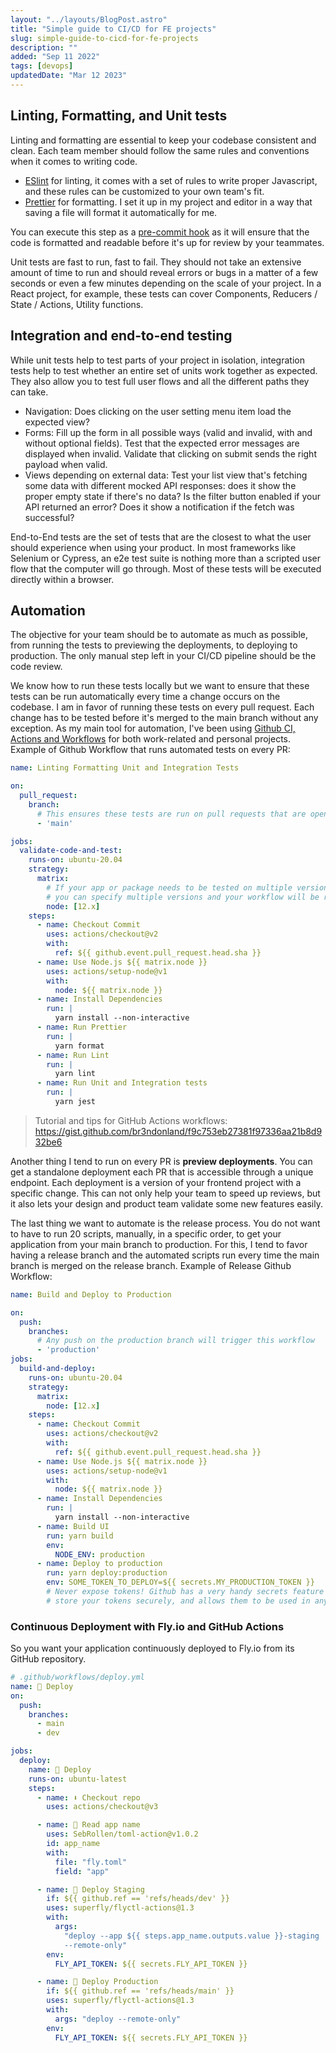 ```yaml
---
layout: "../layouts/BlogPost.astro"
title: "Simple guide to CI/CD for FE projects"
slug: simple-guide-to-cicd-for-fe-projects
description: ""
added: "Sep 11 2022"
tags: [devops]
updatedDate: "Mar 12 2023"
---
```


## Linting, Formatting, and Unit tests
Linting and formatting are essential to keep your codebase consistent and clean. Each team member should follow the same rules and conventions when it comes to writing code.

- [ESlint](https://eslint.org) for linting, it comes with a set of rules to write proper Javascript, and these rules can be customized to your own team's fit.
- [Prettier](https://prettier.io) for formatting. I set it up in my project and editor in a way that saving a file will format it automatically for me.

You can execute this step as a [pre-commit hook](https://githooks.com) as it will ensure that the code is formatted and readable before it's up for review by your teammates.

Unit tests are fast to run, fast to fail. They should not take an extensive amount of time to run and should reveal errors or bugs in a matter of a few seconds or even a few minutes depending on the scale of your project. In a React project, for example, these tests can cover Components, Reducers / State / Actions, Utility functions.

## Integration and end-to-end testing
While unit tests help to test parts of your project in isolation, integration tests help to test whether an entire set of units work together as expected. They also allow you to test full user flows and all the different paths they can take.

- Navigation: Does clicking on the user setting menu item load the expected view?
- Forms: Fill up the form in all possible ways (valid and invalid, with and without optional fields). Test that the expected error messages are displayed when invalid. Validate that clicking on submit sends the right payload when valid.
- Views depending on external data: Test your list view that's fetching some data with different mocked API responses: does it show the proper empty state if there's no data? Is the filter button enabled if your API returned an error? Does it show a notification if the fetch was successful?

End-to-End tests are the set of tests that are the closest to what the user should experience when using your product. In most frameworks like Selenium or Cypress, an e2e test suite is nothing more than a scripted user flow that the computer will go through. Most of these tests will be executed directly within a browser.

## Automation
The objective for your team should be to automate as much as possible, from running the tests to previewing the deployments, to deploying to production. The only manual step left in your CI/CD pipeline should be the code review.

We know how to run these tests locally but we want to ensure that these tests can be run automatically every time a change occurs on the codebase. I am in favor of running these tests on every pull request. Each change has to be tested before it's merged to the main branch without any exception. As my main tool for automation, I've been using [Github CI, Actions and Workflows](https://docs.github.com/en/actions) for both work-related and personal projects. Example of Github Workflow that runs automated tests on every PR:

```yaml
name: Linting Formatting Unit and Integration Tests

on:
  pull_request:
    branch:
      # This ensures these tests are run on pull requests that are open against the branch "main"
      - 'main'

jobs:
  validate-code-and-test:
    runs-on: ubuntu-20.04
    strategy:
      matrix:
        # If your app or package needs to be tested on multiple versions of node, 
        # you can specify multiple versions and your workflow will be run on each one of them
        node: [12.x]
    steps:
      - name: Checkout Commit
        uses: actions/checkout@v2
        with:
          ref: ${{ github.event.pull_request.head.sha }}
      - name: Use Node.js ${{ matrix.node }}
        uses: actions/setup-node@v1
        with:
          node: ${{ matrix.node }}
      - name: Install Dependencies
        run: |
          yarn install --non-interactive
      - name: Run Prettier
        run: |
          yarn format
      - name: Run Lint
        run: |
          yarn lint
      - name: Run Unit and Integration tests
        run: |
          yarn jest
```

> Tutorial and tips for GitHub Actions workflows: https://gist.github.com/br3ndonland/f9c753eb27381f97336aa21b8d932be6

Another thing I tend to run on every PR is **preview deployments**. You can get a standalone deployment each PR that is accessible through a unique endpoint. Each deployment is a version of your frontend project with a specific change. This can not only help your team to speed up reviews, but it also lets your design and product team validate some new features easily.

The last thing we want to automate is the release process. You do not want to have to run 20 scripts, manually, in a specific order, to get your application from your main branch to production. For this, I tend to favor having a release branch and the automated scripts run every time the main branch is merged on the release branch. Example of Release Github Workflow:

```yaml
name: Build and Deploy to Production

on:
  push:
    branches:
      # Any push on the production branch will trigger this workflow
      - 'production'
jobs:
  build-and-deploy:
    runs-on: ubuntu-20.04
    strategy:
      matrix:
        node: [12.x]
    steps:
      - name: Checkout Commit
        uses: actions/checkout@v2
        with:
          ref: ${{ github.event.pull_request.head.sha }}
      - name: Use Node.js ${{ matrix.node }}
        uses: actions/setup-node@v1
        with:
          node: ${{ matrix.node }}
      - name: Install Dependencies
        run: |
          yarn install --non-interactive
      - name: Build UI
        run: yarn build
        env:
          NODE_ENV: production
      - name: Deploy to production
        run: yarn deploy:production
        env: SOME_TOKEN_TO_DEPLOY=${{ secrets.MY_PRODUCTION_TOKEN }}
        # Never expose tokens! Github has a very handy secrets feature that can 
        # store your tokens securely, and allows them to be used in any workflow.
```

### Continuous Deployment with Fly.io and GitHub Actions
So you want your application continuously deployed to Fly.io from its GitHub repository.

```yml
# .github/workflows/deploy.yml
name: 🚀 Deploy
on:
  push:
    branches:
      - main
      - dev

jobs:
  deploy:
    name: 🚀 Deploy
    runs-on: ubuntu-latest
    steps:
      - name: ⬇️ Checkout repo
        uses: actions/checkout@v3

      - name: 👀 Read app name
        uses: SebRollen/toml-action@v1.0.2
        id: app_name
        with:
          file: "fly.toml"
          field: "app"

      - name: 🚀 Deploy Staging
        if: ${{ github.ref == 'refs/heads/dev' }}
        uses: superfly/flyctl-actions@1.3
        with:
          args:
            "deploy --app ${{ steps.app_name.outputs.value }}-staging
            --remote-only"
        env:
          FLY_API_TOKEN: ${{ secrets.FLY_API_TOKEN }}

      - name: 🚀 Deploy Production
        if: ${{ github.ref == 'refs/heads/main' }}
        uses: superfly/flyctl-actions@1.3
        with:
          args: "deploy --remote-only"
        env:
          FLY_API_TOKEN: ${{ secrets.FLY_API_TOKEN }}
```
